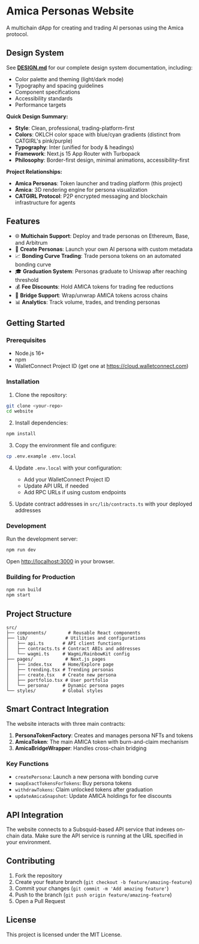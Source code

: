 # Amica Personas Website

A multichain dApp for creating and trading AI personas using the Amica protocol.

## Design System

See **[DESIGN.md](./DESIGN.md)** for our complete design system documentation, including:
- Color palette and theming (light/dark mode)
- Typography and spacing guidelines
- Component specifications
- Accessibility standards
- Performance targets

**Quick Design Summary:**
- **Style**: Clean, professional, trading-platform-first
- **Colors**: OKLCH color space with blue/cyan gradients (distinct from CATGIRL's pink/purple)
- **Typography**: Inter (unified for body & headings)
- **Framework**: Next.js 15 App Router with Turbopack
- **Philosophy**: Border-first design, minimal animations, accessibility-first

**Project Relationships:**
- **Amica Personas**: Token launcher and trading platform (this project)
- **Amica**: 3D rendering engine for persona visualization
- **CATGIRL Protocol**: P2P encrypted messaging and blockchain infrastructure for agents

## Features

- 🌐 **Multichain Support**: Deploy and trade personas on Ethereum, Base, and Arbitrum
- 🎨 **Create Personas**: Launch your own AI persona with custom metadata
- 📈 **Bonding Curve Trading**: Trade persona tokens on an automated bonding curve
- 🎓 **Graduation System**: Personas graduate to Uniswap after reaching threshold
- 💰 **Fee Discounts**: Hold AMICA tokens for trading fee reductions
- 🌉 **Bridge Support**: Wrap/unwrap AMICA tokens across chains
- 📊 **Analytics**: Track volume, trades, and trending personas

## Getting Started

### Prerequisites

- Node.js 16+
- npm
- WalletConnect Project ID (get one at https://cloud.walletconnect.com)

### Installation

1. Clone the repository:
```bash
git clone <your-repo>
cd website
```

2. Install dependencies:
```bash
npm install
```

3. Copy the environment file and configure:
```bash
cp .env.example .env.local
```

4. Update `.env.local` with your configuration:
   - Add your WalletConnect Project ID
   - Update API URL if needed
   - Add RPC URLs if using custom endpoints

5. Update contract addresses in `src/lib/contracts.ts` with your deployed addresses

### Development

Run the development server:
```bash
npm run dev
```

Open [http://localhost:3000](http://localhost:3000) in your browser.

### Building for Production

```bash
npm run build
npm start
```

## Project Structure

```
src/
├── components/        # Reusable React components
├── lib/              # Utilities and configurations
│   ├── api.ts       # API client functions
│   ├── contracts.ts # Contract ABIs and addresses
│   └── wagmi.ts     # Wagmi/RainbowKit config
├── pages/            # Next.js pages
│   ├── index.tsx    # Home/Explore page
│   ├── trending.tsx # Trending personas
│   ├── create.tsx   # Create new persona
│   ├── portfolio.tsx # User portfolio
│   └── persona/     # Dynamic persona pages
└── styles/          # Global styles
```

## Smart Contract Integration

The website interacts with three main contracts:

1. **PersonaTokenFactory**: Creates and manages persona NFTs and tokens
2. **AmicaToken**: The main AMICA token with burn-and-claim mechanism
3. **AmicaBridgeWrapper**: Handles cross-chain bridging

### Key Functions

- `createPersona`: Launch a new persona with bonding curve
- `swapExactTokensForTokens`: Buy persona tokens
- `withdrawTokens`: Claim unlocked tokens after graduation
- `updateAmicaSnapshot`: Update AMICA holdings for fee discounts

## API Integration

The website connects to a Subsquid-based API service that indexes on-chain data. Make sure the API service is running at the URL specified in your environment.

## Contributing

1. Fork the repository
2. Create your feature branch (`git checkout -b feature/amazing-feature`)
3. Commit your changes (`git commit -m 'Add amazing feature'`)
4. Push to the branch (`git push origin feature/amazing-feature`)
5. Open a Pull Request

## License

This project is licensed under the MIT License.
